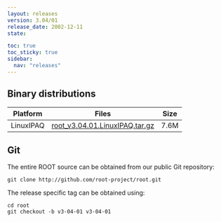 ```yaml
---
layout: releases
version: 3.04/01
release_date: 2002-12-11
state:

toc: true
toc_sticky: true
sidebar:
  nav: "releases"
---
```



## Binary distributions

| Platform       | Files | Size |
|-----------|-------|-----|
| LinuxIPAQ | [root_v3.04.01.LinuxIPAQ.tar.gz](https://root.cern.ch/download/root_v3.04.01.LinuxIPAQ.tar.gz) | 7.6M |


## Git
The entire ROOT source can be obtained from our public Git repository:

~~~
git clone http://github.com/root-project/root.git
~~~
The release specific tag can be obtained using:
~~~
cd root
git checkout -b v3-04-01 v3-04-01
~~~


